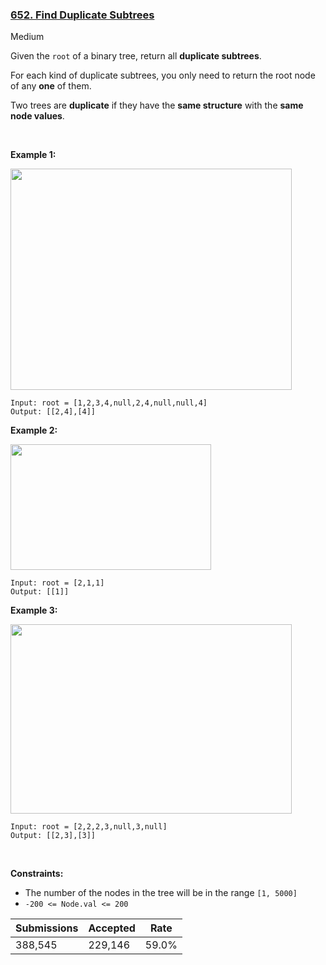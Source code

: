 ### [652. Find Duplicate Subtrees](https://leetcode.com/problems/find-duplicate-subtrees/)

Medium

Given the `` root `` of a binary tree, return all __duplicate subtrees__.

For each kind of duplicate subtrees, you only need to return the root node of any __one__ of them.

Two trees are __duplicate__ if they have the __same structure__ with the __same node values__.

 

<strong class="example">Example 1:</strong>

<img alt="" src="https://assets.leetcode.com/uploads/2020/08/16/e1.jpg" style="width: 450px; height: 354px;"/>

```
Input: root = [1,2,3,4,null,2,4,null,null,4]
Output: [[2,4],[4]]
```

<strong class="example">Example 2:</strong>

<img alt="" src="https://assets.leetcode.com/uploads/2020/08/16/e2.jpg" style="width: 321px; height: 201px;"/>

```
Input: root = [2,1,1]
Output: [[1]]
```

<strong class="example">Example 3:</strong>

<img alt="" src="https://assets.leetcode.com/uploads/2020/08/16/e33.jpg" style="width: 450px; height: 303px;"/>

```
Input: root = [2,2,2,3,null,3,null]
Output: [[2,3],[3]]
```

 

__Constraints:__

*   The number of the nodes in the tree will be in the range `` [1, 5000] ``
*   `` -200 <= Node.val <= 200 ``

| Submissions    | Accepted     | Rate   |
| -------------- | ------------ | ------ |
| 388,545 | 229,146 | 59.0% |